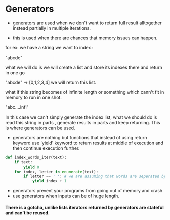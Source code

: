 # Generators

- generators are used when we don't want to return full result 
alltogether instead partially in multiple iterations.

- this is used when there are chances that memory issues can happen.

for ex: we have a string we want to index :

"abcde"

what we will do is we will create a list and store its indexes there and return in one go

"abcde" -> [0,1,2,3,4]  we will return this list.

what if this string becomes of infinite length or something which cann't fit in memory to run in one shot.

"abc....infi"

In this case we can't simply generate the index list, what we should do is read this string in parts , generate results in parts and keep returning. 
This is where generators can be used.

- generators are nothing but functions that instead of using return keyword use 'yield' keyword to return results at middle of execution
and then continue execution further.


```python
def index_words_iter(text):
    if text:
        yield 0
    for index, letter in enumerate(text):
        if letter == ' ': # we are assuming that words are seperated by single space
            yield index + 1
```
- generators prevent your programs from going out of memory and crash.
-  use generators when inputs can be of huge length.

<h4> There is a gotcha, unlike lists iterators returned by generators are stateful and can't be reused.
</h4>
